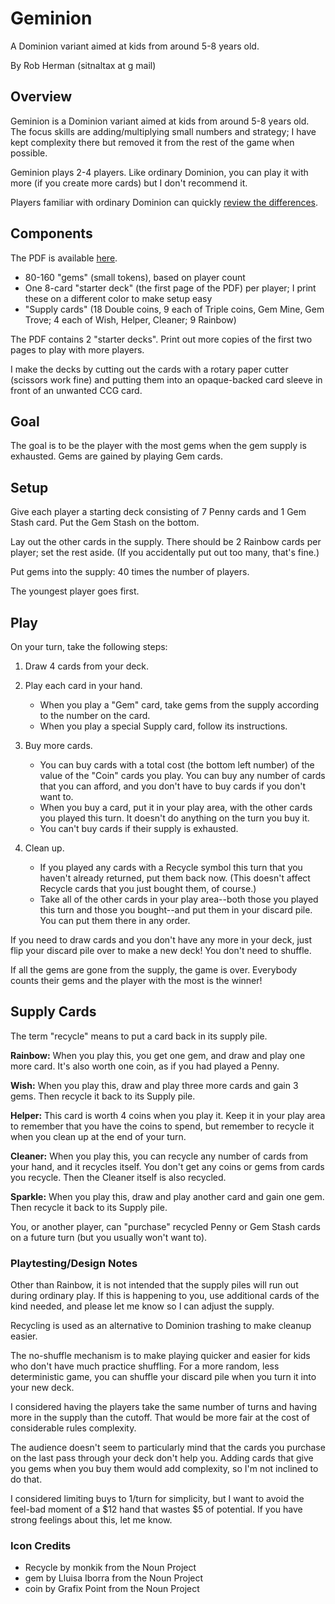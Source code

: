 # Geminion

A Dominion variant aimed at kids from around 5-8 years old.

By Rob Herman (sitnaltax at g mail)

## Overview

Geminion is a Dominion variant aimed at kids from around 5-8 years old. The focus skills are adding/multiplying small numbers and strategy; I have kept complexity there but removed it from the rest of the game when possible. 

Geminion plays 2-4 players. Like ordinary Dominion, you can play it with more (if you create more cards) but I don't recommend it.

Players familiar with ordinary Dominion can quickly [review the differences](differences.md).

## Components

The PDF is available [here](geminion.pdf).

* 80-160 "gems" (small tokens), based on player count
* One 8-card "starter deck" (the first page of the PDF) per player; I print these on a different color to make setup easy
* "Supply cards" (18 Double coins, 9 each of Triple coins, Gem Mine, Gem Trove; 4 each of Wish, Helper, Cleaner; 9 Rainbow)

The PDF contains 2 "starter decks". Print out more copies of the first two pages to play with more players.

I make the decks by cutting out the cards with a rotary paper cutter (scissors work fine) and putting them into an opaque-backed card sleeve in front of an unwanted CCG card.

## Goal

The goal is to be the player with the most gems when the gem supply is exhausted. Gems are gained by playing Gem cards.

## Setup

Give each player a starting deck consisting of 7 Penny cards and 1 Gem Stash card. Put the Gem Stash on the bottom.

Lay out the other cards in the supply. There should be 2 Rainbow cards per player; set the rest aside. (If you accidentally put out too many, that's fine.)

Put gems into the supply: 40 times the number of players.

The youngest player goes first.

## Play

On your turn, take the following steps:

1. Draw 4 cards from your deck.
2. Play each card in your hand.
    * When you play a "Gem" card, take gems from the supply according to the number on the card.
    * When you play a special Supply card, follow its instructions.

3. Buy more cards.
    * You can buy cards with a total cost (the bottom left number) of the value of the "Coin" cards you play. You can buy any number of cards that you can afford, and you don't have to buy cards if you don't want to.
    * When you buy a card, put it in your play area, with the other cards you played this turn. It doesn't do anything on the turn you buy it.
    * You can't buy cards if their supply is exhausted.

4. Clean up.
    * If you played any cards with a Recycle symbol this turn that you haven't already returned, put them back now. (This doesn't affect Recycle cards that you just bought them, of course.)
    * Take all of the other cards in your play area--both those you played this turn and those you bought--and put them in your discard pile. You can put them there in any order.

If you need to draw cards and you don't have any more in your deck, just flip your discard pile over to make a new deck! You don't need to shuffle. 

If all the gems are gone from the supply, the game is over. Everybody counts their gems and the player with the most is the winner!

## Supply Cards

The term "recycle" means to put a card back in its supply pile.

**Rainbow:** When you play this, you get one gem, and draw and play one more card. It's also worth one coin, as if you had played a Penny.

**Wish:** When you play this, draw and play three more cards and gain 3 gems. Then recycle it back to its Supply pile.

**Helper:** This card is worth 4 coins when you play it. Keep it in your play area to remember that you have the coins to spend, but remember to recycle it when you clean up at the end of your turn.

**Cleaner:** When you play this, you can recycle any number of cards from your hand, and it recycles itself. You don't get any coins or gems from cards you recycle. Then the Cleaner itself is also recycled.

**Sparkle:** When you play this, draw and play another card and gain one gem. Then recycle it back to its Supply pile.

You, or another player, can "purchase" recycled Penny or Gem Stash cards on a future turn (but you usually won't want to).

### Playtesting/Design Notes

Other than Rainbow, it is not intended that the supply piles will run out during ordinary play. If this is happening to you, use additional cards of the kind needed, and please let me know so I can adjust the supply.

Recycling is used as an alternative to Dominion trashing to make cleanup easier.

The no-shuffle mechanism is to make playing quicker and easier for kids who don't have much practice shuffling. For a more random, less deterministic game, you can shuffle your discard pile when you turn it into your new deck.

I considered having the players take the same number of turns and having more in the supply than the cutoff. That would be more fair at the cost of considerable rules complexity.

The audience doesn't seem to particularly mind that the cards you purchase on the last pass through your deck don't help you. Adding cards that give you gems when you buy them would add complexity, so I'm not inclined to do that.

I considered limiting buys to 1/turn for simplicity, but I want to avoid the feel-bad moment of a $12 hand that wastes $5 of potential. If you have strong feelings about this, let me know.

### Icon Credits

* Recycle by monkik from the Noun Project
* gem by Lluisa Iborra from the Noun Project
* coin by Grafix Point from the Noun Project

